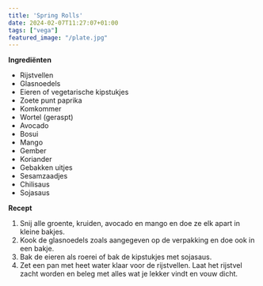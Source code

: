```yaml
---
title: 'Spring Rolls'
date: 2024-02-07T11:27:07+01:00
tags: ["vega"]
featured_image: "/plate.jpg"
---
```


**Ingrediënten**
- Rijstvellen 
- Glasnoedels
- Eieren of vegetarische kipstukjes
- Zoete punt paprika
- Komkommer
- Wortel (geraspt)
- Avocado
- Bosui
- Mango
- Gember
- Koriander
- Gebakken uitjes
- Sesamzaadjes
- Chilisaus
- Sojasaus

**Recept**
1. Snij alle groente, kruiden, avocado en mango en doe ze elk apart in kleine bakjes.
2. Kook de glasnoedels zoals aangegeven op de verpakking en doe ook in een bakje.
3. Bak de eieren als roerei of bak de kipstukjes met sojasaus.
4. Zet een pan met heet water klaar voor de rijstvellen. Laat het rijstvel zacht worden en beleg met alles wat je lekker vindt en vouw dicht.
